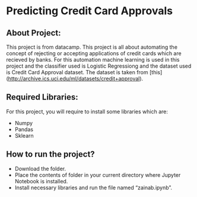 # Predicting Credit Card Approvals
## About Project:
This project is from datacamp. This project is all about automating the concept of rejecting or accepting applications of credit cards which are recieved by banks. For this automation machine learning is used in this project and the classifier used is Logistic Regressiong and the dataset used is Credit Card Approval dataset. The dataset is taken from [this] (http://archive.ics.uci.edu/ml/datasets/credit+approval).
## Required Libraries:
For this project, you will require to install some libraries which are:
-	Numpy
-	Pandas
-	Sklearn
## How to run the project?
-	Download the folder.
-	Place the contents of folder in your current directory where Jupyter Notebook is installed.
-	Install necessary libraries and run the file named “zainab.ipynb”.
